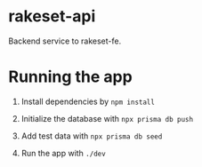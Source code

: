 # rakeset-api

Backend service to rakeset-fe.

# Running the app

1. Install dependencies by `npm install`

2. Initialize the database with `npx prisma db push`

3. Add test data with `npx prisma db seed`

4. Run the app with `./dev`
